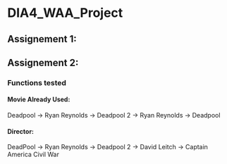 # DIA4_WAA_Project
## Assignement 1:
## Assignement 2:
### Functions tested 
#### Movie Already Used: 
Deadpool -> Ryan Reynolds -> Deadpool 2 -> Ryan Reynolds -> Deadpool
#### Director:
DeadPool -> Ryan Reynolds -> Deadpool 2 -> David Leitch -> Captain America Civil War

